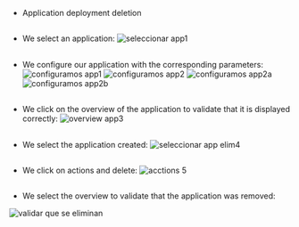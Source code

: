 * Application deployment deletion
##
* We select an application:
![seleccionar app1](https://user-images.githubusercontent.com/40834435/43090447-fb617f7a-8e6c-11e8-8a79-90b9cc1110a5.JPG)
##
* We configure our application with the corresponding parameters:
![configuramos app1](https://user-images.githubusercontent.com/40834435/43090450-fd67a63c-8e6c-11e8-9568-626220a927b1.JPG)
![configuramos app2](https://user-images.githubusercontent.com/40834435/43090452-fefcd29c-8e6c-11e8-8ed8-ccf261c338dd.JPG)
![configuramos app2a](https://user-images.githubusercontent.com/40834435/43090458-018b619a-8e6d-11e8-8260-0d0b746c1491.JPG)
![configuramos app2b](https://user-images.githubusercontent.com/40834435/43090464-05faaf1a-8e6d-11e8-9f92-37dd8b371bf5.JPG)

##

* We click on the overview of the application to validate that it is displayed correctly:
![overview app3](https://user-images.githubusercontent.com/40834435/43090466-080ba7a0-8e6d-11e8-8eef-444dd75c2e71.JPG)

##

* We select the application created:
![seleccionar app elim4](https://user-images.githubusercontent.com/40834435/43090467-09949d02-8e6d-11e8-8eee-8b61b5ab86c4.JPG)

##

* We click on actions and delete:
![acctions 5](https://user-images.githubusercontent.com/40834435/43090834-1fd7d5ba-8e6e-11e8-8c9c-09e01df2407c.JPG)

##

* We select the overview to validate that the application was removed:

![validar que se eliminan](https://user-images.githubusercontent.com/40834435/43090596-6f8791b4-8e6d-11e8-8e76-b2e15df94d5b.JPG)



